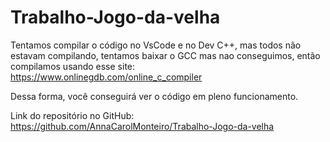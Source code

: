 # Trabalho-Jogo-da-velha
Tentamos compilar o código no VsCode e no Dev C++, mas todos não estavam compilando, tentamos baixar o GCC mas nao conseguimos, então compilamos usando esse site: https://www.onlinegdb.com/online_c_compiler

Dessa forma, você conseguirá ver o código em pleno funcionamento.

Link do repositório no GitHub: https://github.com/AnnaCarolMonteiro/Trabalho-Jogo-da-velha

